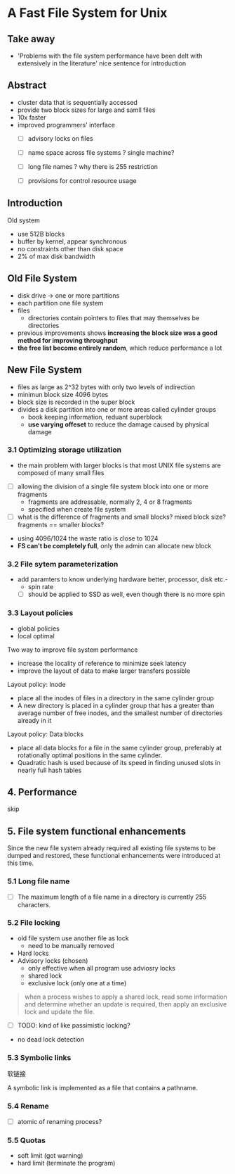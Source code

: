 # A Fast File System for Unix

## Take away

- 'Problems with the file system performance have been delt with extensively in the literature' nice sentence for introduction

## Abstract 

- cluster data that is sequentially accessed
- provide two block sizes for large and samll files
- 10x faster
- improved programmers' interface
  - [ ] advisory locks on files
  - [ ] name space across file systems ? single machine?
  - [ ] long file names ? why there is 255 restriction
  - [ ] provisions for control resource usage


## Introduction

Old system

- use 512B blocks
- buffer by kernel, appear synchronous
- no constraints other than disk space
- 2% of max disk bandwidth

## Old File System

- disk drive -> one or more partitions
- each partition one file system
- files
  - directories contain pointers to files that may themselves be directories
- previous improvements shows **increasing the block size was a good method for improving throughput**
- **the free list become entirely random**, which reduce performance a lot

## New File System

- files as large as 2^32 bytes with only two levels of indirection
- minimun block size 4096 bytes
- block size is recorded in the super block
- divides a disk partition into one or more areas called cylinder groups
  - book keeping information, reduant superblock
  - **use varying offeset** to reduce the damage caused by physical damage

### 3.1 Optimizing storage utilization

- the main problem with larger blocks is that most UNIX file systems are composed of many small files
- [ ] allowing the division of a single file system block into one or more fragments
  - fragments are addressable, normally 2, 4 or 8 fragments
  - specified when create file system
- [ ] what is the difference of fragments and small blocks? mixed block size? fragments == smaller blocks?
- using 4096/1024 the waste ratio is close to 1024 
- **FS can't be completely full**, only the admin can allocate new block

### 3.2 File sytem parameterization 

- add paramters to know underlying hardware better, processor, disk etc.-
  - spin rate
  - [ ] should be applied to SSD as well, even though there is no more spin

### 3.3 Layout policies 

- global policies
- local optimal

Two way to improve file system performance

- increase the locality of reference to minimize seek latency
- improve the layout of data to make larger transfers possible

Layout policy: Inode

- place all the inodes of files in a directory in the same cylinder group
- A new directory is placed in a cylinder group that has a greater than average number of free inodes, and the smallest number of directories already in it

Layout policy: Data blocks

- place all data blocks for a file in the same cylinder group, preferably at rotationally
optimal positions in the same cylinder.
- Quadratic hash is used because of its speed in finding unused slots in nearly full hash tables

## 4. Performance

skip

## 5. File system functional enhancements

Since the new file system already required all existing file systems to be dumped and restored,
these functional enhancements were introduced at this time.


### 5.1 Long file name

- [ ] The maximum length of a file name in a directory is currently 255 characters.

### 5.2 File locking

- old file system use another file as lock
  - need to be manually removed 
- Hard locks
- Advisory locks (chosen)
  - only effective when all program use adviosry locks
  - shared lock
  - exclusive lock (only one at a time)


> when a process wishes to apply a shared lock, read some information and determine whether an update is required, then apply an exclusive lock and update the file.
- [ ] TODO: kind of like passimistic locking?
- no dead lock detection

### 5.3 Symbolic links

软链接

A symbolic link is implemented as a file that contains a pathname.

### 5.4 Rename

- [ ] atomic of renaming process?

### 5.5 Quotas

- soft limit (got warning) 
- hard limit (terminate the program)
